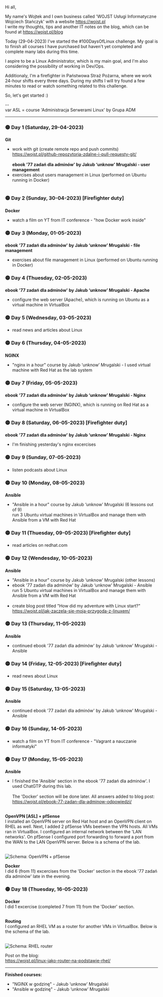 Hi all,

My name's Wojtek and I own business called 'WOJST Usługi Informatyczne Wojciech Stańczyk' with a website https://wojst.pl<br/>
I write my thoughts, tips and another IT notes on the blog, which can be found at https://wojst.pl/blog

Today (29-04-2023) I've started the #100DaysOfLinux challenge. My goal is to finish all courses I have purchased but haven't yet completed and complete many labs during this time.

I aspire to be a Linux Administrator, which is my main goal, and I'm also considering the possibility of working in Dev/Ops.

Additionaly, I'm a firefighter in Państwowa Straż Pożarna, where we work 24-hour shifts every three days. During my shifts I will try found a few minutes to read or watch something related to this challenge.

So, let's get started :)

--<br/>
var ASL = course 'Administracja Serwerami Linux' by Grupa ADM<br/>

---

### :yellow_circle: Day 1 (Saturday, 29-04-2023)
**Git**
- work with git (create remote repo and push commits)<br/>
https://wojst.pl/github-repozytoria-zdalne-i-pull-requesty-git/<br/><br/>
**ebook '77 zadań dla adminów' by Jakub ‘unknow’ Mrugalski - user management**
- exercises about users management in Linux (performed on Ubuntu running in Docker)<br/><br/>

### :yellow_circle: Day 2 (Sunday, 30-04-2023) [Firefighter duty]
**Docker**
- watch a film on YT from IT conference - "how Docker work inside"

### :yellow_circle: Day 3 (Monday, 01-05-2023)
**ebook '77 zadań dla adminów' by Jakub ‘unknow’ Mrugalski - file management**
- exercises about file management in Linux (performed on Ubuntu running in Docker)

### :yellow_circle: Day 4 (Thuesday, 02-05-2023)
**ebook '77 zadań dla adminów' by Jakub ‘unknow’ Mrugalski - Apache**
- configure the web server (Apache), which is running on Ubuntu as a virtual machine in VirtualBox 

### :yellow_circle: Day 5 (Wednesday, 03-05-2023)
- read news and articles about Linux

### :yellow_circle: Day 6 (Thursday, 04-05-2023)
**NGINX**
- "nginx in a hour" course by Jakub ‘unknow’ Mrugalski - I used virtual machine with Red Hat as the lab system

### :yellow_circle: Day 7 (Friday, 05-05-2023)
**ebook '77 zadań dla adminów' by Jakub ‘unknow’ Mrugalski - Nginx**
- configure the web server (NGINX), which is running on Red Hat as a virtual machine in VirtualBox 

### :yellow_circle: Day 8 (Saturday, 06-05-2023) [Firefighter duty]
**ebook '77 zadań dla adminów' by Jakub ‘unknow’ Mrugalski - Nginx**
- I'm finishing yesterday's nginx excercises

### :yellow_circle: Day 9 (Sunday, 07-05-2023)
- listen podcasts about Linux

### :yellow_circle: Day 10 (Monday, 08-05-2023)
**Ansible**
- "Ansible in a hour" course by Jakub ‘unknow’ Mrugalski (6 lessons out of 9)<br/>
run 3 Ubuntu virtual machines in VirtualBox and manage them with Ansible from a VM with Red Hat

### :yellow_circle: Day 11 (Thuesday, 09-05-2023) [Firefighter duty]
- read articles on redhat.com

### :yellow_circle: Day 12 (Wendesday, 10-05-2023)
**Ansible**
- "Ansible in a hour" course by Jakub ‘unknow’ Mrugalski (other lessons)<br/>
- ebook '77 zadań dla adminów' by Jakub ‘unknow’ Mrugalski - Ansible<br/>
run 5 Ubuntu virtual machines in VirtualBox and manage them with Ansible from a VM with Red Hat<br/><br/>
- create blog post titled "How did my adventure with Linux start?"<br />
https://wojst.pl/jak-zaczela-sie-moja-przygoda-z-linuxem/<br/>

### :yellow_circle: Day 13 (Thursday, 11-05-2023)
**Ansible**
- continued ebook '77 zadań dla adminów' by Jakub ‘unknow’ Mrugalski - Ansible

### :yellow_circle: Day 14 (Friday, 12-05-2023) [Firefighter duty]
- read news about Linux

### :yellow_circle: Day 15 (Saturday, 13-05-2023)
**Ansible**
- continued ebook '77 zadań dla adminów' by Jakub ‘unknow’ Mrugalski - Ansible

### :yellow_circle: Day 16 (Sunday, 14-05-2023)
- watch a film on YT from IT conference - "Vagrant a nauczanie informatyki"

### :yellow_circle: Day 17 (Monday, 15-05-2023)
**Ansible**
- I finished the 'Ansible' section in the ebook '77 zadań dla adminów'. I used ChatGTP during this lab.<br/><br/>
The 'Docker' section will be done later. All answers added to blog post:<br/>
https://wojst.pl/ebook-77-zadan-dla-adminow-odpowiedzi/<br/><br/>

**OpenVPN [ASL] + pfSense**<br/>
I installed an OpenVPN server on Red Hat host and an OpenVPN client on RHEL as well. Next, I added 2 pfSense VMs beetwen the VPN hosts. All VMs ran in VirtualBox. I configured an internal network between the 'LAN networks'. On pfSense I configured port forwarding to forward a port from the WAN to the LAN OpenVPN server. Below is a schema of the lab.<br /><br/>

![Schema: OpenVPN + pfSense](openvpn_pfsense-schema.png)<br/>

**Docker**<br/>
I did 6 (from 11) excercises from the 'Docker' section in the ebook '77 zadań dla adminów' late in the evening.

### :yellow_circle: Day 18 (Thuesday, 16-05-2023)
**Docker**<br/>
I did 1 excercise (completed 7 from 11) from the 'Docker' section.<br/><br/>

**Routing**<br/>
I configured an RHEL VM as a router for another VMs in VirtualBox. Below is the schema of the lab.<br/><br/>

![Schema: RHEL router](routing_rhel_router.jpg)<br/>

Post on the blog:<br/>
https://wojst.pl/linux-jako-router-na-podstawie-rhel/<br/>

---
**Finished courses:**
- "NGINX w godzinę" - Jakub ‘unknow’ Mrugalski
- "Ansible w godzinę" - Jakub ‘unknow’ Mrugalski

